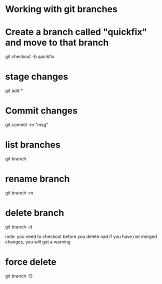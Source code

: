 # Working with git branches

# Create a branch called "quickfix" and move to that branch
git checkout -b quickfix

# stage changes
git add *

# Commit changes
git commit -m "msg"

# list branches
git branch

# rename branch
git branch -m <oldname> <newname>

# delete branch
git branch -d <branch>

note: you need to checkout before you delete nad if you have not merged changes, you will get a warning

# force delete
git branch -D <branch>
